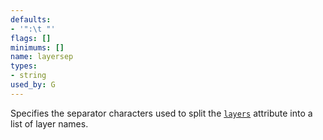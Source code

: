 ```yaml
---
defaults:
- '":\t "'
flags: []
minimums: []
name: layersep
types:
- string
used_by: G
---
```

Specifies the separator characters used to split the [`layers`](#d:layers) attribute into a list of layer names.
